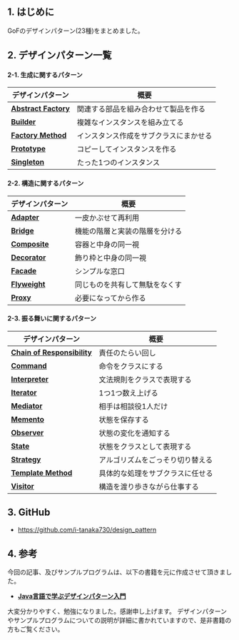 ## 1. はじめに
GoFのデザインパターン(23種)をまとめました。

## 2. デザインパターン一覧
#### 2-1. 生成に関するパターン
| デザインパターン        |概要|
|-------------------------|----|
|[**Abstract Factory**](https://github.com/i-tanaka730/design_pattern/blob/master/docs/デザインパターン%20～Abstract%20Factory～.md)         |関連する部品を組み合わせて製品を作る|
|[**Builder**](https://github.com/i-tanaka730/design_pattern/blob/master/docs/デザインパターン%20～Builder～.md)                  |複雑なインスタンスを組み立てる|
|[**Factory Method**](https://github.com/i-tanaka730/design_pattern/blob/master/docs/デザインパターン%20～Factory%20Method～.md)           |インスタンス作成をサブクラスにまかせる|
|[**Prototype**](https://github.com/i-tanaka730/design_pattern/blob/master/docs/デザインパターン%20～Prototype～.md)                |コピーしてインスタンスを作る|
|[**Singleton**](https://github.com/i-tanaka730/design_pattern/blob/master/docs/デザインパターン%20～Singleton～.md)                |たった1つのインスタンス|

#### 2-2. 構造に関するパターン
| デザインパターン        |概要|
|-------------------------|----|
|[**Adapter**](https://github.com/i-tanaka730/design_pattern/blob/master/docs/デザインパターン%20～Adapter～.md)                  |一皮かぶせて再利用    |
|[**Bridge**](https://github.com/i-tanaka730/design_pattern/blob/master/docs/デザインパターン%20～Bridge～.md)                   |機能の階層と実装の階層を分ける    |
|[**Composite**](https://github.com/i-tanaka730/design_pattern/blob/master/docs/デザインパターン%20～Composite～.md)                |容器と中身の同一視    |
|[**Decorator**](https://github.com/i-tanaka730/design_pattern/blob/master/docs/デザインパターン%20～Decorator～.md)                |飾り枠と中身の同一視    |
|[**Facade**](https://github.com/i-tanaka730/design_pattern/blob/master/docs/デザインパターン%20～Facade～.md)                   |シンプルな窓口    |
|[**Flyweight**](https://github.com/i-tanaka730/design_pattern/blob/master/docs/デザインパターン%20～Flyweight～.md)                |同じものを共有して無駄をなくす    |
|[**Proxy**](https://github.com/i-tanaka730/design_pattern/blob/master/docs/デザインパターン%20～Proxy～.md)                    |必要になってから作る    |

#### 2-3. 振る舞いに関するパターン
| デザインパターン        |概要|
|-------------------------|----|
|[**Chain of Responsibility**](https://github.com/i-tanaka730/design_pattern/blob/master/docs/デザインパターン%20～Chain%20of%20Responsibility～.md)  |責任のたらい回し    |
|[**Command**](https://github.com/i-tanaka730/design_pattern/blob/master/docs/デザインパターン%20～Command～.md)                  |命令をクラスにする|
|[**Interpreter**](https://github.com/i-tanaka730/design_pattern/blob/master/docs/デザインパターン%20～Interpreter～.md)              |文法規則をクラスで表現する    |
|[**Iterator**](https://github.com/i-tanaka730/design_pattern/blob/master/docs/デザインパターン%20～Iterator～.md)                 |1つ1つ数え上げる    |
|[**Mediator**](https://github.com/i-tanaka730/design_pattern/blob/master/docs/デザインパターン%20～Mediator～.md)                 |相手は相談役1人だけ    |
|[**Memento**](https://github.com/i-tanaka730/design_pattern/blob/master/docs/デザインパターン%20～Memento～.md)                  |状態を保存する    |
|[**Observer**](https://github.com/i-tanaka730/design_pattern/blob/master/docs/デザインパターン%20～Observer～.md)                 |状態の変化を通知する    |
|[**State**](https://github.com/i-tanaka730/design_pattern/blob/master/docs/デザインパターン%20～State～.md)                    |状態をクラスとして表現する    |
|[**Strategy**](https://github.com/i-tanaka730/design_pattern/blob/master/docs/デザインパターン%20～Strategy～.md)                 |アルゴリズムをごっそり切り替える    |
|[**Template Method**](https://github.com/i-tanaka730/design_pattern/blob/master/docs/デザインパターン%20～Template%20Method～.md)          |具体的な処理をサブクラスに任せる    |
|[**Visitor**](https://github.com/i-tanaka730/design_pattern/blob/master/docs/デザインパターン%20～Visitor～.md)                  |構造を渡り歩きながら仕事する    |

## 3. GitHub
- https://github.com/i-tanaka730/design_pattern

## 4. 参考
今回の記事、及びサンプルプログラムは、以下の書籍を元に作成させて頂きました。

- [**Java言語で学ぶデザインパターン入門**](
https://www.amazon.co.jp/%E5%A2%97%E8%A3%9C%E6%94%B9%E8%A8%82%E7%89%88Java%E8%A8%80%E8%AA%9E%E3%81%A7%E5%AD%A6%E3%81%B6%E3%83%87%E3%82%B6%E3%82%A4%E3%83%B3%E3%83%91%E3%82%BF%E3%83%BC%E3%83%B3%E5%85%A5%E9%96%80-%E7%B5%90%E5%9F%8E-%E6%B5%A9/dp/4797327030/ref=sr_1_1?ie=UTF8&qid=1549628781)

大変分かりやすく、勉強になりました。感謝申し上げます。
デザインパターンやサンプルプログラムについての説明が詳細に書かれていますので、是非書籍の方もご覧ください。

